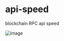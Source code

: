 # api-speed
blockchain RPC api speed

![image](https://user-images.githubusercontent.com/13432688/187641157-93e4b1cd-9719-493f-9602-260f10e09786.png)
